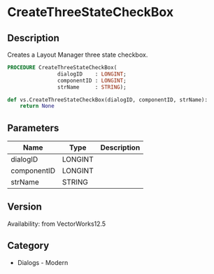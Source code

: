 # CreateThreeStateCheckBox

## Description
Creates a Layout Manager three state checkbox.

```pascal
PROCEDURE CreateThreeStateCheckBox(
				dialogID    : LONGINT;
				componentID : LONGINT;
				strName     : STRING);
```

```python
def vs.CreateThreeStateCheckBox(dialogID, componentID, strName):
    return None
```

## Parameters
|Name|Type|Description|
|---|---|---|
|dialogID|LONGINT|   |
|componentID|LONGINT|   |
|strName|STRING|   |

## Version
Availability: from VectorWorks12.5

## Category
* Dialogs - Modern

